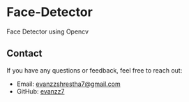# Face-Detector
Face Detector using Opencv



## Contact

If you have any questions or feedback, feel free to reach out:

- Email: evanzzshrestha7@gmail.com
- GitHub: [evanzz7](https://github.com/evanzz7)
